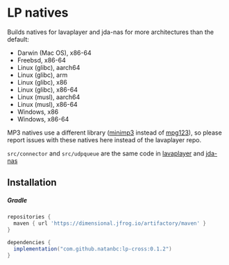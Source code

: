 # LP natives

Builds natives for lavaplayer and jda-nas for more architectures than the default:

- Darwin (Mac OS), x86-64
- Freebsd, x86-64
- Linux (glibc), aarch64
- Linux (glibc), arm
- Linux (glibc), x86
- Linux (glibc), x86-64
- Linux (musl), aarch64
- Linux (musl), x86-64
- Windows, x86
- Windows, x86-64

MP3 natives use a different library ([minimp3](https://github.com/lieff/minimp3) instead of
[mpg123](https://mpg123.de/)), so please report issues with these natives here instead of the
lavaplayer repo.

`src/connector` and `src/udpqueue` are the same code in [lavaplayer](https://github.com/sedmelluq/lavaplayer/tree/bec39953a037b318663fad76873fbab9ce13c033/natives/connector)
and [jda-nas](https://github.com/sedmelluq/jda-nas/tree/c3adb668c8bbdf3a7dca381f3047fa3a508194df/udp-queue-natives/udpqueue)

## Installation

##### Gradle

```groovy
repositories {
  maven { url 'https://dimensional.jfrog.io/artifactory/maven' }
}

dependencies {
  implementation("com.github.natanbc:lp-cross:0.1.2")
}
```
